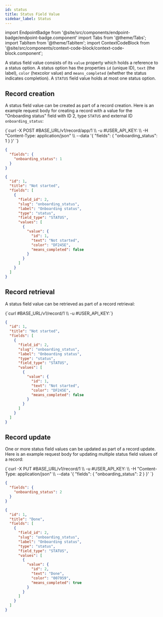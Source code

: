 ```yaml
---
id: status
title: Status Field Value
sidebar_label: Status
---
```


import EndpointBadge from '@site/src/components/endpoint-badge/endpoint-badge.component'
import Tabs from '@theme/Tabs';
import TabItem from '@theme/TabItem';
import ContextCodeBlock from '@site/src/components/context-code-block/context-code-block.component';

A status field value consists of its `value` property which holds a reference to a status option. A status option has the properties `id` (unique ID), `text` (the label), `color` (hexcolor value) and `means_completed` (whether the status indicates completion). A `STATUS` field value holds at most one status option.

## Record creation

<EndpointBadge method="POST" url="https://api.tapeapp.com/v1/record/app/{app_id}" />

A status field value can be created as part of a record creation. Here is an example request body for creating a record with a value for the "Onboarding status" field with ID 2, type `STATUS` and external ID `onboarding_status`:

<Tabs defaultValue="curl">

<TabItem value="curl" label="cURL">
<ContextCodeBlock language="shell" title='➡️      Request'>
{`curl -X POST #BASE_URL/v1/record/app/1  \\
  -u #USER_API_KEY: \\
  -H "Content-Type: application/json" \\
  --data '{
    "fields": {
      "onboarding_status": 1
    }
  }' 
`}
</ContextCodeBlock>
</TabItem>

<TabItem value="json" label="JSON">

```json title="➡️      Request">
{
  "fields": {
    "onboarding_status": 1
  }
}
```

</TabItem>
</Tabs>

```json title="⬅️      Response"
{
  "id": 1,
  "title": "Not started",
  "fields": [
    {
      "field_id": 2,
      "slug": "onboarding_status",
      "label": "Onboarding status",
      "type": "status",
      "field_type": "STATUS",
      "values": [
        {
          "value": {
            "id": 1,
            "text": "Not started",
            "color": "DF245E",
            "means_completed": false
          }
        }
      ]
    }
  ]
}
```

## Record retrieval

<EndpointBadge method="GET" url="https://api.tapeapp.com/v1/record/{record_id}" />

A status field value can be retrieved as part of a record retrieval:

<ContextCodeBlock language="shell" title='➡️      Request'>
{`curl #BASE_URL/v1/record/1 \\
  -u #USER_API_KEY:`}
</ContextCodeBlock>

```json title='⬅️      Response'
{
  "id": 1,
  "title": "Not started",
  "fields": [
    {
      "field_id": 2,
      "slug": "onboarding_status",
      "label": "Onboarding status",
      "type": "status",
      "field_type": "STATUS",
      "values": [
        {
          "value": {
            "id": 1,
            "text": "Not started",
            "color": "DF245E",
            "means_completed": false
          }
        }
      ]
    }
  ]
}
```

## Record update

<EndpointBadge method="PUT" url="https://api.tapeapp.com/v1/record/{record_id}" />

One or more status field values can be updated as part of a record update. Here is an example request body for updating multiple status field values of a record:

<Tabs defaultValue="curl">

<TabItem value="curl" label="cURL">
<ContextCodeBlock language="shell" title='➡️      Request'>
{`curl -X PUT #BASE_URL/v1/record/1  \\
  -u #USER_API_KEY: \\
  -H "Content-Type: application/json" \\
  --data '{
    "fields": {
      "onboarding_status": 2
    }
  }' 
`}
</ContextCodeBlock>
</TabItem>

<TabItem value="json" label="JSON">

```json title="➡️      Request">
{
  "fields": {
    "onboarding_status": 2
  }
}
```

</TabItem>
</Tabs>

```json title='⬅️      Response'
{
  "id": 1,
  "title": "Done",
  "fields": [
    {
      "field_id": 2,
      "slug": "onboarding_status",
      "label": "Onboarding status",
      "type": "status",
      "field_type": "STATUS",
      "values": [
        {
          "value": {
            "id": 2,
            "text": "Done",
            "color": "007959",
            "means_completed": true
          }
        }
      ]
    }
  ]
}
```
